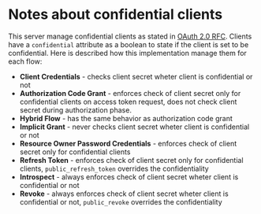 # Notes about confidential clients

This server manage confidential clients as stated in [OAuth 2.0 RFC](https://datatracker.ietf.org/doc/html/rfc6749). Clients have a `confidential` attribute as a boolean to state if the client is set to be confidential. Here is described how this implementation manage them for each flow:
- __Client Credentials__ - checks client secret wheter client is confidential or not
- __Authorization Code Grant__ - enforces check of client secret only for confidential clients on access token request, does not check client secret during authorization phase.
- __Hybrid Flow__ - has the same behavior as authorization code grant
- __Implicit Grant__ - never checks client secret wheter client is confidential or not
- __Resource Owner Password Credentials__ - enforces check of client secret only for confidential clients
- __Refresh Token__ - enforces check of client secret only for confidential clients, `public_refresh_token` overrides the confidentiality
- __Introspect__ - always enforces check of client secret wheter client is confidential or not
- __Revoke__ - always enforces check of client secret wheter client is confidential or not, `public_revoke` overrides the confidentiality
